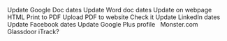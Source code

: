 Update Google Doc dates
Update Word doc dates
Update on webpage HTML
Print to PDF
Upload PDF to website
Check it
Update LinkedIn dates
Update Facebook dates
Update Google Plus profile
 
Monster.com
Glassdoor
iTrack?
 